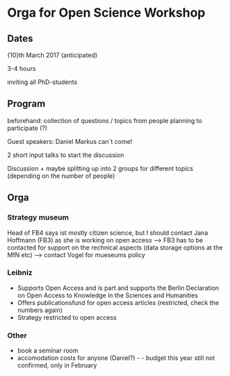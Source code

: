 # Orga for Open Science Workshop

## Dates
{10}th March 2017 (anticipated)

3-4 hours

inviting all PhD-students

## Program
beforehand: collection of questions / topics from people planning to participate (?)

Guest speakers: Daniel
Markus can`t come!

2 short input talks to start the discussion

Discussion + maybe splitting up into 2 groups for different topics (depending on the number of people)

## Orga
### Strategy museum
Head of FB4 says ist mostly citizen science, but I should contact Jana Hoffmann (FB3) as she is working on open access
 --> FB3 has to be contacted for support on the rechnical aspects (data storage options at the MfN etc)
 --> contact Vogel for mueseums policy

### Leibniz
- Supports Open Access and is part and supports the Berlin Declaration on Open Access to Knowledge in the Sciences and Humanities
- Offers publicationsfund for open access articles (restricted, check the numbers again)
- Strategy restricted to open access

### Other
- book a seminar room
- accomodation costs for anyone (Daniel?) - - budget this year still not confirmed, only in February
